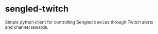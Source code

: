 # sengled-twitch
Simple python client for controlling Sengled devices through Twitch alerts and channel rewards.
